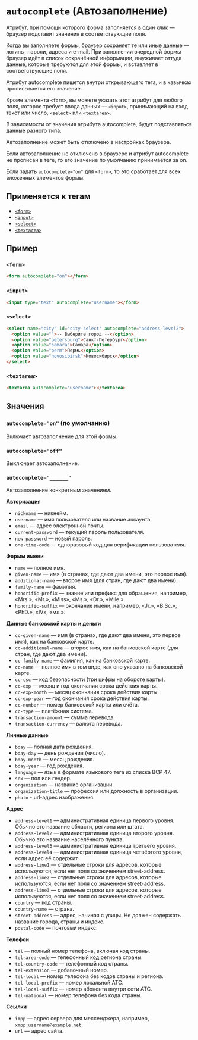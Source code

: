# `autocomplete` (Автозаполнение)

Атрибут, при помощи которого форма заполняется в один клик — браузер подставит значения в соответствующие поля.

Когда вы заполняете формы, браузер сохраняет те или иные данные — логины, пароли, адреса и e-mail. При заполнении очередной формы браузер идёт в список сохранённой информации, выуживает оттуда данные, которые требуются для этой формы, и вставляет в соответствующие поля.

Атрибут autocomplete пишется внутри открывающего тега, и в кавычках прописывается его значение.

Кроме элемента `<form>`, вы можете указать этот атрибут для любого поля, которое требует ввода данных — `<input>`, принимающий на вход текст или число, `<select>` или `<textarea>`.

В зависимости от значения атрибута autocomplete, будут подставляться данные разного типа.

Автозаполнение может быть отключено в настройках браузера.

Если автозаполнение не отключено в браузере и атрибут autocomplete не прописан в теге, то его значение по умолчанию принимается за on.

Если задать `autocomplete="on"` для `<form>`, то это сработает для всех вложенных элементов формы.

## Применяется к тегам

- [`<form>`](<../TAGS FORM/form (ФОРМА).md>)
- [`<input>`](<../TAGS FORM/input (ПОЛЕ ВВОДА).md>)
- [`<select>`](<../TAGS FORM/select (ВЫПАДАЮЩИЙ СПИСОК).md>)
- [`<textarea>`](<../TAGS FORM/textarea (МНОГОСТРОЧНОЕ ПОЛЕ ВВОДА).md>)

## Пример

### `<form>`

```html
<form autocomplete="on"></form>
```

### `<input>`

```html
<input type="text" autocomplete="username"></form>
```

### `<select>`

```html
<select name="city" id="city-select" autocomplete="address-level2">
  <option value="">-- Выберите город --</option>
  <option value="petersburg">Санкт-Петербург</option>
  <option value="samara">Самара</option>
  <option value="perm">Пермь</option>
  <option value="novosibirsk">Новосибирск</option>
</select>
```

### `<textarea>`

```html
<textarea autocomplete="username"></textarea>
```

## Значения

### `autocomplete="on"` (по умолчанию)

Включает автозаполнение для этой формы.

### `autocomplete="off"`

Выключает автозаполнение.

### `autocomplete="______"`

Автозаполнение конкретным значением.

**Авторизация**

- `nickname` — никнейм.
- `username` — имя пользователя или название аккаунта.
- `email` — адрес электронной почты.
- `current-password` — текущий пароль пользователя.
- `new-password` — новый пароль.
- `one-time-code` — одноразовый код для верификации пользователя.

**Формы имени**

- `name` — полное имя.
- `given-name` — имя (в странах, где дают два имени, это первое имя).
- `additional-name` — второе имя (для стран, где дают два имени).
- `family-name` — фамилия.
- `honorific-prefix` — звание или префикс для обращения, например, «Mrs.», «Mr.», «Miss», «Ms.», «Dr.», «Mlle.».
- `honorific-suffix` — окончание имени, например, «Jr.», «B.Sc.», «PhD.», «IV», «мл.».

**Данные банковской карты и деньги**

- `cc-given-name` — имя (в странах, где дают два имени, это первое имя), как на банковской карте.
- `cc-additional-name` — второе имя, как на банковской карте (для стран, где дают два имени).
- `cc-family-name` — фамилия, как на банковской карте.
- `cc-name` — полное имя в том виде, как оно указано на банковской карте.
- `cc-csc` — код безопасности (три цифры на обороте карты).
- `cc-exp` — месяц и год окончания срока действия карты.
- `cc-exp-month` — месяц окончания срока действия карты.
- `cc-exp-year` — год окончания срока действия карты.
- `cc-number` — номер банковской карты или счёта.
- `cc-type` — платёжная система.
- `transaction-amount` — сумма перевода.
- `transaction-currency` — валюта перевода.

**Личные данные**

- `bday` — полная дата рождения.
- `bday-day` — день рождения (число).
- `bday-month` — месяц рождения.
- `bday-year` — год рождения.
- `language` — язык в формате языкового тега из списка BCP 47.
- `sex` — пол или гендер.
- `organization` — название организации.
- `organization-title` — профессия или должность в организации.
- `photo` - url-адрес изображения.

**Адрес**

- `address-level1` — административная единица первого уровня. Обычно это название области, региона или штата.
- `address-level2` — административная единица второго уровня. Обычно это название населённого пункта.
- `address-level3` — административная единица третьего уровня.
- `address-level4` — административная единица четвёртого уровня, если адрес её содержит.
- `address-line1` — отдельные строки для адресов, которые используются, если нет поля со значением street-address.
- `address-line2` — отдельные строки для адресов, которые используются, если нет поля со значением street-address.
- `address-line3` — отдельные строки для адресов, которые используются, если нет поля со значением street-address.
- `country` — код страны.
- `country-name` — страна.
- `street-address` — адрес, начиная с улицы. Не должен содержать название города, страны и индекс.
- `postal-code` — почтовый индекс.

**Телефон**

- `tel` — полный номер телефона, включая код страны.
- `tel-area-code` — телефонный код региона страны.
- `tel-country-code` — телефонный код страны.
- `tel-extension` — добавочный номер.
- `tel-local` — номер телефона без кодов страны и региона.
- `tel-local-prefix` — номер локальной АТС.
- `tel-local-suffix` — номер абонента внутри сети АТС.
- `tel-national` — номер телефона без кода страны.

**Ссылки**

- `impp` — адрес сервера для мессенджера, например, `xmpp:username@example.net`.
- `url` — адрес сайта.
